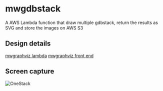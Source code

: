 # mwgdbstack
A AWS Lambda function that draw multiple gdbstack, return the results as SVG and store the images on AWS S3


## Design details 
[mwgraphviz lambda](https://github.com/iamxuxiao/mwgraphviz)
[mwgraphviz front end](https://github.com/iamxuxiao/mwgraphviz_frontend)

## Screen capture

![OneStack](https://github.com/iamxuxiao/mwgraphviz/blob/master/gdb_3.png)

